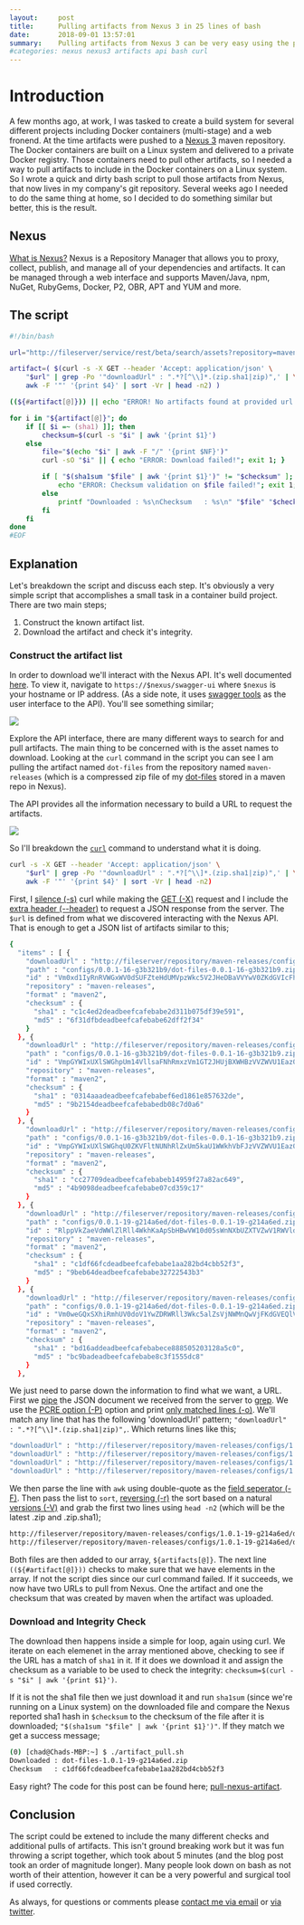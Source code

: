 ```yaml
---
layout:     post
title:      Pulling artifacts from Nexus 3 in 25 lines of bash
date:       2018-09-01 13:57:01
summary:    Pulling artifacts from Nexus 3 can be very easy using the provided API. This is an example of how to pull (and check the integrity of) an artifact in less than 25 lines of bash.
#categories: nexus nexus3 artifacts api bash curl
---
```


# Introduction

A few months ago, at work, I was tasked to create a build system for several different projects including Docker containers (multi-stage) and a web fronend.  At the time artifacts were pushed to a [Nexus 3](https://www.sonatype.com/nexus-repository-oss) maven repository.  The Docker containers are built on a Linux system and delivered to a private Docker registry.  Those containers need to pull other artifacts, so I needed a way to pull artifacts to include in the Docker containers on a Linux system.  So I wrote a quick and dirty bash script to pull those artifacts from Nexus, that now lives in my company's git repository.  Several weeks ago I needed to do the same thing at home, so I decided to do something similar but better, this is the result.

## Nexus

[What is Nexus?](https://blog.sonatype.com/2010/04/why-nexus-for-the-non-programmer/) Nexus is a Repository Manager that allows you to proxy, collect, publish, and manage all of your dependencies and artifacts.  It can be managed through a web interface and supports Maven/Java, npm, NuGet, RubyGems, Docker, P2, OBR, APT and YUM and more.

## The script

```bash
#!/bin/bash

url="http://fileserver/service/rest/beta/search/assets?repository=maven-releases&name=dot-files"

artifact=( $(curl -s -X GET --header 'Accept: application/json' \
    "$url" | grep -Po '"downloadUrl" : ".*?[^\\]*.(zip.sha1|zip)",' | \
    awk -F '"' '{print $4}' | sort -Vr | head -n2) )

((${#artifact[@]})) || echo "ERROR! No artifacts found at provided url!"

for i in "${artifact[@]}"; do
    if [[ $i =~ (sha1) ]]; then
        checksum=$(curl -s "$i" | awk '{print $1}')
    else
        file="$(echo "$i" | awk -F "/" '{print $NF}')"
        curl -sO "$i" || { echo "ERROR: Download failed!"; exit 1; }

        if [ "$(sha1sum "$file" | awk '{print $1}')" != "$checksum" ]; then
            echo "ERROR: Checksum validation on $file failed!"; exit 1;
        else
            printf "Downloaded : %s\nChecksum   : %s\n" "$file" "$checksum"
        fi
    fi
done
#EOF
```

## Explanation

Let's breakdown the script and discuss each step.  It's obviously a very simple script that accomplishes a small task in a container build project.  There are two main steps;

1. Construct the known artifact list.
2. Download the artifact and check it's integrity.

### Construct the artifact list

In order to download we'll interact with the Nexus API.  It's well documented [here](https://help.sonatype.com/repomanager3/rest-and-integration-api). To view it, navigate to `https://$nexus/swagger-ui` where `$nexus` is your hostname or IP address.  (As a side note, it uses [swagger tools](https://swagger.io/) as the user interface to the API). You'll see something similar;

<a href="https://i.imgur.com/yKYOPHU.png"><img src="https://i.imgur.com/yKYOPHUl.png"></a><br />

Explore the API interface, there are many different ways to search for and pull artifacts.  The main thing to be concerned with is the asset names to download.  Looking at the `curl` command in the script you can see I am pulling the artifact named `dot-files` from the repository named `maven-releases` (which is a compressed zip file of my [dot-files](https://github.com/chadmayfield/dot_files) stored in a maven repo in Nexus).  

The API provides all the information necessary to build a URL to request the artifacts.

<a href="https://i.imgur.com/mWLUiEs.png"><img src="https://i.imgur.com/mWLUiEsl.png"></a><br />

So I'll breakdown the [`curl`](https://curl.haxx.se/) command to understand what it is doing.

```bash
curl -s -X GET --header 'Accept: application/json' \
    "$url" | grep -Po '"downloadUrl" : ".*?[^\\]*.(zip.sha1|zip)",' | \
    awk -F '"' '{print $4}' | sort -Vr | head -n2)
```

First, I [silence (-s)](https://curl.haxx.se/docs/manpage.html#-s) curl while making the [GET (-X)](https://curl.haxx.se/docs/manpage.html#-X) request and I include the [extra header (--header)](https://curl.haxx.se/docs/manpage.html#-H) to request a JSON response from the server.  The `$url` is defined from what we discovered interacting with the Nexus API.  That is enough to get a JSON list of artifacts similar to this;

```bash
{
  "items" : [ {
    "downloadUrl" : "http://fileserver/repository/maven-releases/configs/1.0.1-16-g3b321b9/dot-files-0.0.1-16-g3b321b9.zip",
    "path" : "configs/0.0.1-16-g3b321b9/dot-files-0.0.1-16-g3b321b9.zip",
    "id" : "Vm0xd1IyRnRVWGxWV0dSUFZteHdUMVpzWkc5V2JHeDBaVVYwV0ZKdGVIcFhhMk0",
    "repository" : "maven-releases",
    "format" : "maven2",
    "checksum" : {
      "sha1" : "c1c4ed2deadbeefcafebabe2d311b075df39e591",
      "md5" : "6f31dfbdeadbeefcafebabe62dff2f34"
    }
  }, {
    "downloadUrl" : "http://fileserver/repository/maven-releases/configs/1.0.1-16-g3b321b9/dot-files-0.0.1-16-g3b321b9.zip.md5",
    "path" : "configs/0.0.1-16-g3b321b9/dot-files-0.0.1-16-g3b321b9.zip.md5",
    "id" : "VmpGYWIxUXlSWGhpUm14VllsaFNhRmxzVm1GT2JHUjBXWHBzVVZWVU1Eaz0isak",
    "repository" : "maven-releases",
    "format" : "maven2",
    "checksum" : {
      "sha1" : "0314aaadeadbeefcafebabef6ed1861e857632de",
      "md5" : "9b2154deadbeefcafebabedb08c7d0a6"
    }
  }, {
    "downloadUrl" : "http://fileserver/repository/maven-releases/configs/1.0.1-16-g3b321b9/dot-files-0.0.1-16-g3b321b9.zip.sha1",
    "path" : "configs/0.0.1-16-g3b321b9/dot-files-0.0.1-16-g3b321b9.zip.sha1",
    "id" : "VmpGYWIxUXlSWGhqU0ZKVFltNUNhRlZxUm5kaU1WWkhVbFJzVVZWVU1Eaz0jnsj",
    "repository" : "maven-releases",
    "format" : "maven2",
    "checksum" : {
      "sha1" : "cc27709deadbeefcafebabeb14959f27a82ac649",
      "md5" : "4b9098deadbeefcafebabe07cd359c17"
    }
  }, {
    "downloadUrl" : "http://fileserver/repository/maven-releases/configs/1.0.1-19-g214a6ed/dot-files-0.0.1-19-g214a6ed.zip",
    "path" : "configs/0.0.1-19-g214a6ed/dot-files-0.0.1-19-g214a6ed.zip",
    "id" : "RlppVkZaeVdWWlZlRll4WkhKaApSbHBwVW10d05sWnNXbUZXTVZwV1RWVldhQXB",
    "repository" : "maven-releases",
    "format" : "maven2",
    "checksum" : {
      "sha1" : "c1df66fcdeadbeefcafebabe1aa282bd4cbb52f3",
      "md5" : "9beb64deadbeefcafebabe32722543b3"
    }
  }, {
    "downloadUrl" : "http://fileserver/repository/maven-releases/configs/1.0.1-19-g214a6ed/dot-files-0.0.1-19-g214a6ed.zip.md5",
    "path" : "configs/0.0.1-19-g214a6ed/dot-files-0.0.1-19-g214a6ed.zip.md5",
    "id" : "Vm0weGQxSXhiRmhUV0doV1YwZDRWRll3Wkc5alZsVjNWMnQwVjFKdGVEQlViRlp",
    "repository" : "maven-releases",
    "format" : "maven2",
    "checksum" : {
      "sha1" : "bd16addeadbeefcafebabece888505203128a5c0",
      "md5" : "bc9badeadbeefcafebabe8c3f1555dc8"
    }
  },
```

We just need to parse down the information to find what we want, a URL.  First we [pipe](https://en.wikipedia.org/wiki/Pipeline_(Unix)) the JSON document we received from the server to [grep](http://linuxcommand.org/lc3_man_pages/grep1.html).  We use the [PCRE option (-P)](https://www.gnu.org/software/grep/manual/grep.html#grep-Programs-1) option and print [only matched lines (-o)](https://www.gnu.org/software/grep/manual/grep.html#General-Output-Control).  We'll match any line that has the following 'downloadUrl' pattern; `"downloadUrl" : ".*?[^\\]*.(zip.sha1|zip)",`. Which returns lines like this;

```bash
"downloadUrl" : "http://fileserver/repository/maven-releases/configs/1.0.1-16-g3b321b9/dot-files-1.0.1-16-g3b321b9.zip",
"downloadUrl" : "http://fileserver/repository/maven-releases/configs/1.0.1-16-g3b321b9/dot-files-1.0.1-16-g3b321b9.zip.sha1",
"downloadUrl" : "http://fileserver/repository/maven-releases/configs/1.0.1-19-g214a6ed/dot-files-1.0.1-19-g214a6ed.zip",
"downloadUrl" : "http://fileserver/repository/maven-releases/configs/1.0.1-19-g214a6ed/dot-files-1.0.1-19-g214a6ed.zip.sha1",
```

We then parse the line with `awk` using double-quote as the [field seperator (-F)](https://www.gnu.org/software/gawk/manual/html_node/Field-Separators.html).  Then pass the list to `sort`, [reversing (-r)](https://shapeshed.com/unix-sort/#how-to-sort-in-reverse-order) the sort based on a natural [versions (-V)](http://man7.org/linux/man-pages/man1/sort.1.html) and grab the first two lines using `head -n2` (which will be the latest .zip and .zip.sha1);

```bash
http://fileserver/repository/maven-releases/configs/1.0.1-19-g214a6ed/dot-files-1.0.1-19-g214a6ed.zip.sha1
http://fileserver/repository/maven-releases/configs/1.0.1-19-g214a6ed/dot-files-1.0.1-19-g214a6ed.zip
```

Both files are then added to our array, `${artifacts[@]}`.  The next line `((${#artifact[@]}))` checks to make sure that we have elements in the array.  If not the script dies since our curl command failed.  If it succeeds, we now have two URLs to pull from Nexus.  One the artifact and one the checksum that was created by maven when the artifact was uploaded.

### Download and Integrity Check

The download then happens inside a simple for loop, again using curl.  We iterate on each elemenet in the array mentioned above, checking to see if the URL has a match of `sha1` in it.  If it does we download it and assign the checksum as a variable to be used to check the integrity: `checksum=$(curl -s "$i" | awk '{print $1}')`.

If it is not the sha1 file then we just download it and run `sha1sum` (since we're running on a Linux system) on the downloaded file and compare the Nexus reported sha1 hash in `$checksum` to the checksum of the file after it is downloaded; `"$(sha1sum "$file" | awk '{print $1}')"`.  If they match we get a success message;

```bash
(0) [chad@Chads-MBP:~] $ ./artifact_pull.sh 
Downloaded : dot-files-1.0.1-19-g214a6ed.zip
Checksum   : c1df66fcdeadbeefcafebabe1aa282bd4cbb52f3
```

Easy right? The code for this post can be found here; [pull-nexus-artifact](https://github.com/chadmayfield/pull-nexus-artifact).

## Conclusion

The script could be extened to include the many different checks and additional pulls of artifacts.  This isn't ground breaking work but it was fun throwing a script together, which took about 5 minutes (and the blog post took an order of magnitude longer).  Many people look down on bash as not worth of their attention, however it can be a very powerful and surgical tool if used correctly.

As always, for questions or comments please [contact me via email](https://chadmayfield.com/contact/) or [via twitter](https://twitter.com/chadrmayfield).<br />
